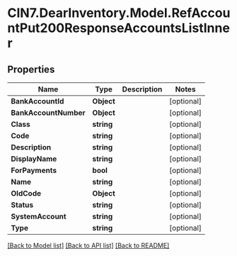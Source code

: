 # CIN7.DearInventory.Model.RefAccountPut200ResponseAccountsListInner

## Properties

| Name                  | Type       | Description | Notes      |
| --------------------- | ---------- | ----------- | ---------- |
| **BankAccountId**     | **Object** |             | [optional] |
| **BankAccountNumber** | **Object** |             | [optional] |
| **Class**             | **string** |             | [optional] |
| **Code**              | **string** |             | [optional] |
| **Description**       | **string** |             | [optional] |
| **DisplayName**       | **string** |             | [optional] |
| **ForPayments**       | **bool**   |             | [optional] |
| **Name**              | **string** |             | [optional] |
| **OldCode**           | **Object** |             | [optional] |
| **Status**            | **string** |             | [optional] |
| **SystemAccount**     | **string** |             | [optional] |
| **Type**              | **string** |             | [optional] |

[[Back to Model list]](../README.md#documentation-for-models) [[Back to API list]](../README.md#documentation-for-api-endpoints) [[Back to README]](../README.md)
